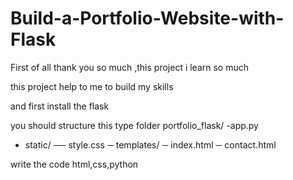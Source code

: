 # Build-a-Portfolio-Website-with-Flask



First of all thank you so much ,this project i learn so much 

this project help to me to build my skills 

and first install the flask 

you should structure this type folder
portfolio_flask/
-app.py
- static/
   ── style.css
─ templates/
  ─ index.html
  ─ contact.html

write the code html,css,python 
